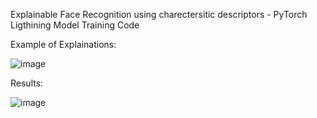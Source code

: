 Explainable Face Recognition using charectersitic descriptors - PyTorch Ligthining Model Training Code 



Example of Explainations:

![image](https://github.com/byalavar/Explainable-Face-Recognition-Code-Sample/assets/113210126/4b173f10-c36e-4cb0-8628-620387971cfb)







Results:

![image](https://github.com/byalavar/Explainable-Face-Recognition-Code-Sample/assets/113210126/ddb6e8f7-0ad6-4dee-8389-0ff157783ff8)



